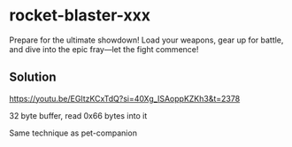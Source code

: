 # rocket-blaster-xxx

Prepare for the ultimate showdown! Load your weapons, gear up for battle, and dive into the epic fray—let the fight commence!

## Solution

https://youtu.be/EGItzKCxTdQ?si=40Xg_ISAoppKZKh3&t=2378

32 byte buffer, read 0x66 bytes into it

Same technique as pet-companion
